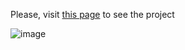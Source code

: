 Please, visit [this page](https://foxy-desu.github.io/CV/dist/) to see the project

![image](https://github.com/Foxy-desu/CV/assets/87661341/52c4bac2-b852-4390-b8a8-26e7f17b8808)
